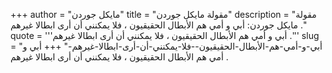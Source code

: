 +++
author = "مايكل جوردن"
title = "مقولة مايكل جوردن"
description = "مقولة مايكل جوردن: أبي و أمي هم الأبطال الحقيقيون ، فلا يمكنني أن أرى ابطالا غيرهم ."
quote = '''أبي و أمي هم الأبطال الحقيقيون ، فلا يمكنني أن أرى ابطالا غيرهم .''' 
slug = "أبي-و-أمي-هم-الأبطال-الحقيقيون--فلا-يمكنني-أن-أرى-ابطالا-غيرهم-"
+++
أبي و أمي هم الأبطال الحقيقيون ، فلا يمكنني أن أرى ابطالا غيرهم .
